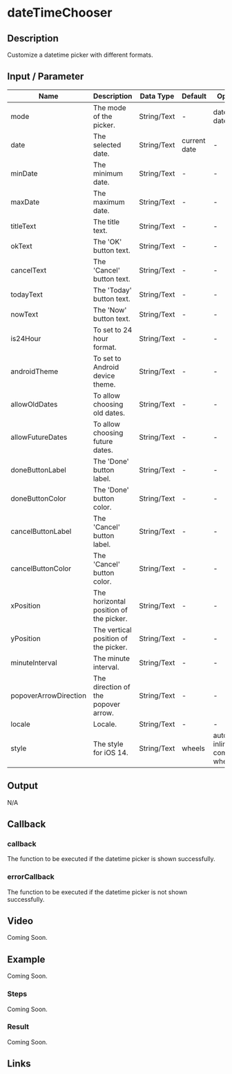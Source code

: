 # dateTimeChooser

## Description

Customize a datetime picker with different formats.

## Input / Parameter

| Name | Description | Data Type | Default | Options | Required |
| ------ | ------ | ------ | ------ | ------ | ------ |
| mode | The mode of the picker. | String/Text | - | date, time, datetime | Yes |
| date | The selected date. | String/Text | current date | - | No |
| minDate | The minimum date. | String/Text | - | - | Yes |
| maxDate | The maximum date. | String/Text | - | - | Yes |
| titleText | The title text. | String/Text | - | - | Yes |
| okText | The 'OK' button text. | String/Text | - | - | Yes |
| cancelText | The 'Cancel' button text. | String/Text | - | - | Yes |
| todayText | The 'Today' button text. | String/Text | - | - | Yes |
| nowText | The 'Now' button text. | String/Text | - | - | Yes |
| is24Hour | To set to 24 hour format. | String/Text | - | - | Yes |
| androidTheme | To set to Android device theme. | String/Text | - | - | Yes |
| allowOldDates | To allow choosing old dates. | String/Text | - | - | Yes |
| allowFutureDates | To allow choosing future dates. | String/Text | - | - | Yes |
| doneButtonLabel | The 'Done' button label. | String/Text | - | - | Yes |
| doneButtonColor | The 'Done' button color. | String/Text | - | - | Yes |
| cancelButtonLabel | The 'Cancel' button label. | String/Text | - | - | Yes |
| cancelButtonColor | The 'Cancel' button color. | String/Text | - | - | Yes |
| xPosition | The horizontal position of the picker. | String/Text | - | - | Yes |
| yPosition | The vertical position of the picker. | String/Text | - | - | Yes |
| minuteInterval | The minute interval. | String/Text | - | - | Yes |
| popoverArrowDirection | The direction of the popover arrow. | String/Text | - | - | Yes |
| locale | Locale. | String/Text | - | - | Yes |
| style | The style for iOS 14. | String/Text | wheels | automatic, inline, compact, wheels | No |

## Output

N/A

## Callback

### callback

The function to be executed if the datetime picker is shown successfully.

### errorCallback

The function to be executed if the datetime picker is not shown successfully.

## Video

Coming Soon.

<!-- Format: [![Video]({image-path})]({url-link}) -->

## Example

Coming Soon.

<!-- Share a scenario, like a user requirements. -->

### Steps

Coming Soon.

<!-- Show the steps and share some screenshots.

1. .....

Format: ![]({image-path}) -->

### Result

Coming Soon.

<!-- Explain the output.

Format: ![]({image-path}) -->

## Links

